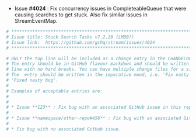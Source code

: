 * Issue **#4024** : Fix concurrency issues in CompleteableQueue that were causing searches to get stuck. Also fix similar issues in StreamEventMap.


```sh
# ********************************************************************************
# Issue title: Stuck Search Tasks v7.2.20 (LMDB?)
# Issue link:  https://github.com/gchq/stroom/issues/4024
# ********************************************************************************

# ONLY the top line will be included as a change entry in the CHANGELOG.
# The entry should be in GitHub flavour markdown and should be written on a SINGLE
# line with no hard breaks. You can have multiple change files for a single GitHub issue.
# The  entry should be written in the imperative mood, i.e. 'Fix nasty bug' rather than
# 'Fixed nasty bug'.
#
# Examples of acceptable entries are:
#
#
# * Issue **123** : Fix bug with an associated GitHub issue in this repository
#
# * Issue **namespace/other-repo#456** : Fix bug with an associated GitHub issue in another repository
#
# * Fix bug with no associated GitHub issue.
```

